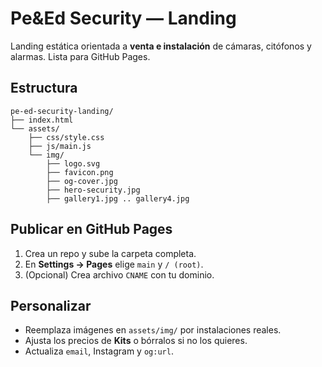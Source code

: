 # Pe&Ed Security — Landing

Landing estática orientada a **venta e instalación** de cámaras, citófonos y alarmas. Lista para GitHub Pages.

## Estructura
```
pe-ed-security-landing/
├── index.html
└── assets/
    ├── css/style.css
    ├── js/main.js
    └── img/
        ├── logo.svg
        ├── favicon.png
        ├── og-cover.jpg
        ├── hero-security.jpg
        ├── gallery1.jpg .. gallery4.jpg
```
## Publicar en GitHub Pages
1. Crea un repo y sube la carpeta completa.
2. En **Settings → Pages** elige `main` y `/ (root)`.
3. (Opcional) Crea archivo `CNAME` con tu dominio.

## Personalizar
- Reemplaza imágenes en `assets/img/` por instalaciones reales.
- Ajusta los precios de **Kits** o bórralos si no los quieres.
- Actualiza `email`, Instagram y `og:url`.
